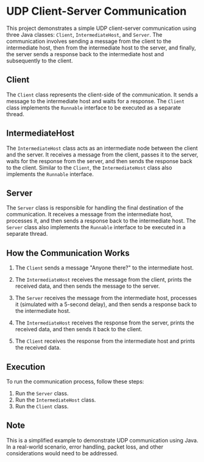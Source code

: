 # UDP Client-Server Communication

This project demonstrates a simple UDP client-server communication using three Java classes: `Client`, `IntermediateHost`, and `Server`. The communication involves sending a message from the client to the intermediate host, then from the intermediate host to the server, and finally, the server sends a response back to the intermediate host and subsequently to the client.

## Client

The `Client` class represents the client-side of the communication. It sends a message to the intermediate host and waits for a response. The `Client` class implements the `Runnable` interface to be executed as a separate thread.

## IntermediateHost

The `IntermediateHost` class acts as an intermediate node between the client and the server. It receives a message from the client, passes it to the server, waits for the response from the server, and then sends the response back to the client. Similar to the `Client`, the `IntermediateHost` class also implements the `Runnable` interface.

## Server

The `Server` class is responsible for handling the final destination of the communication. It receives a message from the intermediate host, processes it, and then sends a response back to the intermediate host. The `Server` class also implements the `Runnable` interface to be executed in a separate thread.

## How the Communication Works

1. The `Client` sends a message "Anyone there?" to the intermediate host.

2. The `IntermediateHost` receives the message from the client, prints the received data, and then sends the message to the server.

3. The `Server` receives the message from the intermediate host, processes it (simulated with a 5-second delay), and then sends a response back to the intermediate host.

4. The `IntermediateHost` receives the response from the server, prints the received data, and then sends it back to the client.

5. The `Client` receives the response from the intermediate host and prints the received data.

## Execution

To run the communication process, follow these steps:

1. Run the `Server` class.
2. Run the `IntermediateHost` class.
3. Run the `Client` class.

## Note

This is a simplified example to demonstrate UDP communication using Java. In a real-world scenario, error handling, packet loss, and other considerations would need to be addressed.
